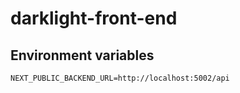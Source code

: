 # darklight-front-end

## Environment variables

```text
NEXT_PUBLIC_BACKEND_URL=http://localhost:5002/api
```
